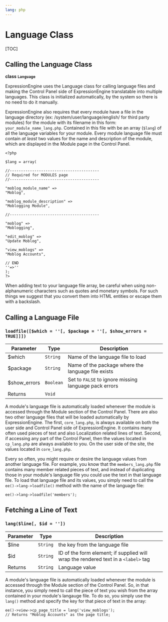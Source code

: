 ```yaml
---
lang: php
---
```


<!--
    This source file is part of the open source project
    ExpressionEngine User Guide (https://github.com/ExpressionEngine/ExpressionEngine-User-Guide)

    @link      https://expressionengine.com/
    @copyright Copyright (c) 2003-2020, Packet Tide, LLC (https://packettide.com)
    @license   https://expressionengine.com/license Licensed under Apache License, Version 2.0
-->

# Language Class

[TOC]

## Calling the Language Class

**class `Language`**

ExpressionEngine uses the Language class for calling language files and making the Control Panel side of ExpressionEngine translatable into multiple languages. This class is initialized automatically, by the system so there is no need to do it manually.

ExpressionEngine also requires that every module have a file in the language directory (ex: /system/user/language/english/ for third party modules) for the module with its filename in this form: `your_module_name_lang.php`. Contained in this file with be an array (`$lang`) of all the language variables for your module. Every module language file must contain _at least_ two values for the name and description of the module, which are displayed in the Module page in the Control Panel.

    <?php

    $lang = array(

    //----------------------------------------
    // Required for MODULES page
    //----------------------------------------

    "moblog_module_name" =>
    "Moblog",

    "moblog_module_description" =>
    "Moblogging Module",

    //----------------------------------------

    "moblog" =>
    "Moblogging",

    "edit_moblog" =>
    "Update Moblog",

    "view_moblogs" =>
    "Moblog Accounts",

    // END
    ''=>''
    );
    ?>

When adding text to your language file array, be careful when using non-alphanumeric characters such as quotes and monetary symbols. For such things we suggest that you convert them into HTML entities or escape them with a backslash.

## Calling a Language File

### `loadfile([$which = ''[, $package = ''[, $show_errors = TRUE]]])`

| Parameter     | Type      | Description                                           |
| ------------- | --------- | ----------------------------------------------------- |
| \$which       | `String`  | Name of the language file to load                     |
| \$package     | `String`  | Name of the package where the language file exists    |
| \$show_errors | `Boolean` | Set to `FALSE` to ignore missing language pack errors |
| Returns       | `Void`    |                                                       |

A module's language file is automatically loaded whenever the module is accessed through the Module section of the Control Panel. There are also two other language files that will be loaded automatically by ExpressionEngine. The first, `core_lang.php`, is always available on both the user side and Control Panel side of ExpressionEngine. It contains many often used pieces of text and also Localization related lines of text. Second, if accessing any part of the Control Panel, then the values located in `cp_lang.php` are always available to you. On the user side of the site, the values located in `core_lang.php`.

Every so often, you might require or desire the language values from another language file. For example, you know that the `members_lang.php` file contains many member related pieces of text, and instead of duplicating those in your module's language file you could use the text in that language file. To load that language file and its values, you simply need to call the `ee()->lang->loadfile()` method with the name of the language file:

    ee()->lang->loadfile('members');

## Fetching a Line of Text

### `lang($line[, $id = ''])`

| Parameter | Type     | Description                                                                        |
| --------- | -------- | ---------------------------------------------------------------------------------- |
| \$line    | `String` | the key from the language file                                                     |
| \$id      | `String` | ID of the form element; if supplied will wrap the rendered text in a `<label>` tag |
| Returns   | `String` | Language value                                                                     |

A module's language file is automatically loaded whenever the module is accessed through the Module section of the Control Panel. So, in that instance, you simply need to call the piece of text you wish from the array contained in your module's langauge file. To do so, you simply use the `lang()` method and specify the key for that piece of text in the array:

    ee()->view->cp_page_title = lang('view_moblogs');
    // Returns "Moblog Accounts" as the page title;

